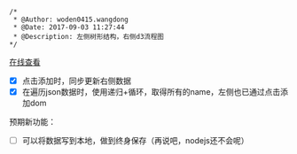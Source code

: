 ```
/*
 * @Author: woden0415.wangdong
 * @Date: 2017-09-03 11:27:44
 * @Description: 左侧树形结构，右侧d3流程图
*/
```
[在线查看](https://woden0415.github.io/d3flowchart/d3.html)

 - [x] 点击添加时，同步更新右侧数据
 - [x] 在遍历json数据时，使用递归+循环，取得所有的name，左侧也已通过点击添加dom
 
 预期新功能：   
 
 - [ ] 可以将数据写到本地，做到终身保存（再说吧，nodejs还不会呢）